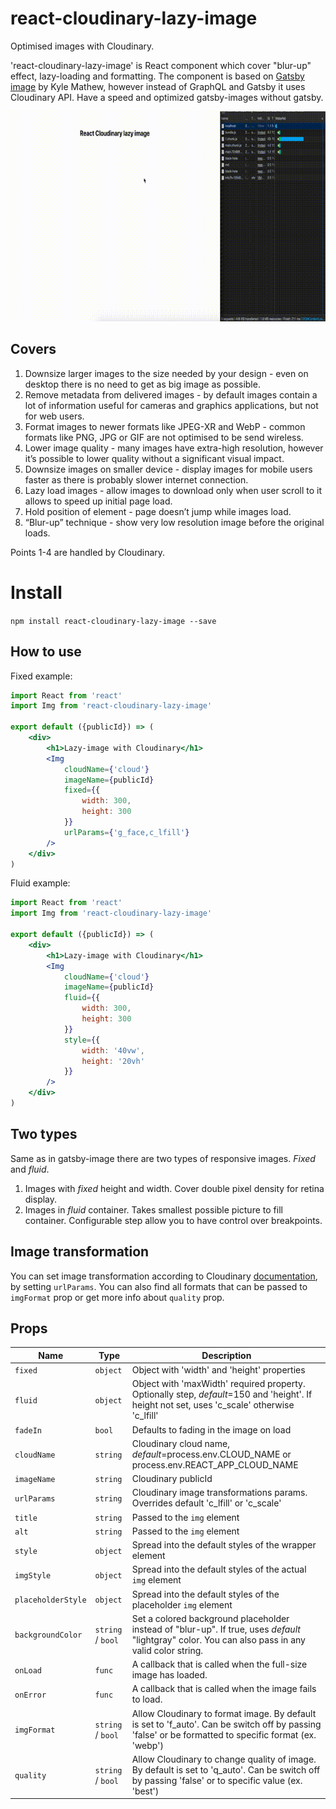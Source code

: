 # react-cloudinary-lazy-image

Optimised images with Cloudinary.

'react-cloudinary-lazy-image' is React component which cover "blur-up" effect, lazy-loading and formatting.
The component is based on [Gatsby image](https://github.com/gatsbyjs/gatsby/blob/master/packages/gatsby-image) by Kyle Mathew,
however instead of GraphQL and Gatsby it uses Cloudinary API. Have a speed and optimized gatsby-images without gatsby.

![](./demo/demo-react-lazy.gif)

## Covers

1) Downsize larger images to the size needed by your design - even on desktop there is no need to get as big image as possible.
2) Remove metadata from delivered images - by default images contain a lot of information useful for cameras and graphics applications, but not for web users.
3) Format images to newer formats like JPEG-XR and WebP - common formats like PNG, JPG or GIF are not optimised to be send wireless.
4) Lower image quality - many images have extra-high resolution, however it’s possible to lower quality without a significant visual impact.
5) Downsize images on smaller device - display images for mobile users faster as there is probably slower internet connection.
6) Lazy load images - allow images to download only when user scroll to it allows to speed up initial page load.
7) Hold position of element -  page doesn’t jump while images load.
8) “Blur-up” technique - show very low resolution image before the original loads.

Points 1-4 are handled by Cloudinary.

# Install

`npm install react-cloudinary-lazy-image --save`

## How to use

Fixed example:
```jsx
import React from 'react'
import Img from 'react-cloudinary-lazy-image'

export default ({publicId}) => (
    <div>
        <h1>Lazy-image with Cloudinary</h1>
        <Img
            cloudName={'cloud'}
            imageName={publicId}
            fixed={{
                width: 300,
                height: 300
            }}
            urlParams={'g_face,c_lfill'}
        />
    </div>
)
```

Fluid example:
```jsx
import React from 'react'
import Img from 'react-cloudinary-lazy-image'

export default ({publicId}) => (
    <div>
        <h1>Lazy-image with Cloudinary</h1>
        <Img
            cloudName={'cloud'}
            imageName={publicId}
            fluid={{
                width: 300,
                height: 300
            }}
            style={{
                width: '40vw',
                height: '20vh'
            }}
        />
    </div>
)
```

## Two types

Same as in gatsby-image there are two types of responsive images. _Fixed_ and _fluid_.
1. Images with _fixed_ height and width. Cover double pixel density for retina display.
2. Images in _fluid_ container. Takes smallest possible picture to fill container. Configurable step allow you to have control over breakpoints.


## Image transformation

You can set image transformation according to Cloudinary [documentation](https://cloudinary.com/documentation/image_transformation_reference),
by setting `urlParams`. You can also find all formats that can be passed to `imgFormat` prop or get more info about `quality` prop.


## Props

| Name                   | Type                | Description                                                                                                                                          |
| ---------------------- | ------------------- | -----------------------------------------------------------------------------------------------------------------------------------------------------|
| `fixed`                | `object`            | Object with 'width' and 'height' properties                                                                                                          |
| `fluid`                | `object`            | Object with 'maxWidth' required property. Optionally step, _default_=150 and 'height'. If height not set, uses 'c_scale' otherwise 'c_lfill'         |
| `fadeIn`               | `bool`              | Defaults to fading in the image on load                                                                                                              |
| `cloudName`            | `string`            | Cloudinary cloud name, _default_=process.env.CLOUD_NAME or process.env.REACT_APP_CLOUD_NAME                                                          |
| `imageName`            | `string`            | Cloudinary publicId                                                                                                                                  |
| `urlParams`            | `string`            | Cloudinary image transformations params. Overrides default 'c_lfill' or 'c_scale'                                                                    |
| `title`                | `string`            | Passed to the `img` element                                                                                                                          |
| `alt`                  | `string`            | Passed to the `img` element                                                                                                                          |
| `style`                | `object`            | Spread into the default styles of the wrapper element                                                                                                |
| `imgStyle`             | `object`            | Spread into the default styles of the actual `img` element                                                                                           |
| `placeholderStyle`     | `object`            | Spread into the default styles of the placeholder `img` element                                                                                      |
| `backgroundColor`      | `string` / `bool`   | Set a colored background placeholder instead of "blur-up". If true, uses _default_ "lightgray" color. You can also pass in any valid color string.   |
| `onLoad`               | `func`              | A callback that is called when the full-size image has loaded.                                                                                       |
| `onError`              | `func`              | A callback that is called when the image fails to load.                                                                                              |
| `imgFormat`            | `string` / `bool`   | Allow Cloudinary to format image. By default is set to 'f_auto'. Can be switch off by passing 'false' or be formatted to specific format (ex. 'webp')|
| `quality`              | `string` / `bool`   | Allow Cloudinary to change quality of image. By default is set to 'q_auto'. Can be switch off by passing 'false' or to specific value (ex. 'best')   |


